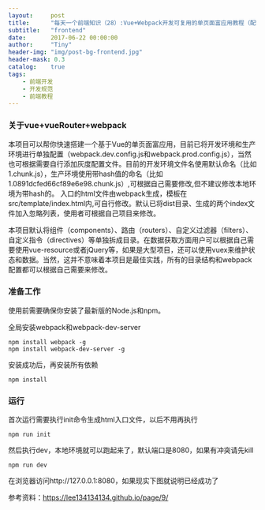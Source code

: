 ```yaml
---
layout:     post
title:      "每天一个前端知识（28）:Vue+Webpack开发可复用的单页面富应用教程（配置篇）"
subtitle:   "frontend"
date:       2017-06-22 00:00:00
author:     "Tiny"
header-img: "img/post-bg-frontend.jpg"
header-mask: 0.3
catalog:    true
tags:
    - 前端开发
    - 开发规范
    - 前端教程
---
```


### 关于vue+vueRouter+webpack

本项目可以帮你快速搭建一个基于Vue的单页面富应用，目前已将开发环境和生产环境进行单独配置（webpack.dev.config.js和webpack.prod.config.js），当然也可根据需要自行添加灰度配置文件。目前的开发环境文件名使用默认命名（比如1.chunk.js），生产环境使用带hash值的命名（比如1.0891dcfed66cf89e6e98.chunk.js）,可根据自己需要修改,但不建议修改本地环境为带hash的。 入口的html文件由webpack生成，模板在src/template/index.html内,可自行修改。默认已将dist目录、生成的两个index文件加入忽略列表，使用者可根据自己项目来修改。

本项目默认将组件（components）、路由（routers）、自定义过滤器（filters）、自定义指令（directives）等单独拆成目录。在数据获取方面用户可以根据自己需要使用vue-resource或者jQuery等，如果是大型项目，还可以使用vuex来维护状态和数据。当然，这并不意味着本项目是最佳实践，所有的目录结构和webpack配置都可以根据自己需要来修改。

### 准备工作

使用前需要确保你安装了最新版的Node.js和npm。

全局安装webpack和webpack-dev-server

    npm install webpack -g
    npm install webpack-dev-server -g
    
安装成功后，再安装所有依赖

    npm install
    
### 运行

首次运行需要执行init命令生成html入口文件，以后不用再执行

    npm run init
    
然后执行dev，本地环境就可以跑起来了，默认端口是8080，如果有冲突请先kill

    npm run dev
    
在浏览器访问http://127.0.0.1:8080，如果现实下图就说明已经成功了

参考资料：https://lee134134134.github.io/page/9/



